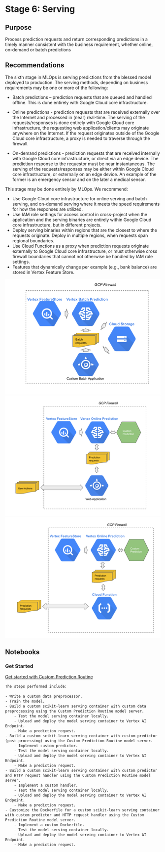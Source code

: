 # Stage 6: Serving

## Purpose

Process prediction requests and return corresponding predictions in a timely manner consistent with the business requirement, whether online, on-demand or batch predictions

## Recommendations  

The sixth stage in MLOps is serving predictions from the blessed model deployed to production. The serving methods, depending on business requirements may be one or more of the following:

- Batch predictions – prediction requests that are queued and handled offline. This is done entirely with Google Cloud core infrastructure.

- Online predictions - prediction requests that are received externally over the Internet and processed in (near) real-time. The serving of the requests/responses is done entirely with Google Cloud core infrastructure, the requesting web application/clients may originate anywhere on the Internet. If the request originates outside of the Google Cloud core infrastructure, a proxy is needed to traverse through the firewall.

- On-demand predictions - prediction requests that are received internally with Google Cloud core infrastructure, or direct via an edge device. The prediction response to the requestor must be near instantaneous. The serving of the requests/responses may be either within Google Cloud core infrastructure, or externally on an edge device. An example of the former is an emergency sensor and on the later a medical sensor.

This stage may be done entirely by MLOps. We recommend:

- Use Google Cloud core infrastructure for online serving and batch serving, and on-demand serving where it meets the speed requirements for how the responses are utilized.
- Use IAM role settings for access control in cross-project when the application and the serving binaries are entirely within Google Cloud core infrastructure, but in different projects.
- Deploy serving binaries within regions that are the closest to where the requests originate. Deploy in multiple regions, when requests span regional boundaries.
- Use Cloud Functions as a proxy when prediction requests originate externally to Google Cloud core infrastructure, or must otherwise cross firewall boundaries that cannot not otherwise be handled by IAM role settings.
- Features that dynamically change per example (e.g., bank balance) are stored in Vertex Feature Store.


<img src='stage6a.png'>
<img src='stage6b.png'>
<img src='stage6c.png'>

## Notebooks

### Get Started

[Get started with Custom Prediction Routine](get_started_with_cpr.ipynb)

```
The steps performed include:

- Write a custom data preprocessor.
- Train the model.
- Build a custom scikit-learn serving container with custom data preprocessing using the Custom Prediction Routine model server.
    - Test the model serving container locally.
    - Upload and deploy the model serving container to Vertex AI Endpoint.
    - Make a prediction request.
- Build a custom scikit-learn serving container with custom predictor (post-processing) using the Custom Prediction Routine model server.
    - Implement custom predictor.
    - Test the model serving container locally.
    - Upload and deploy the model serving container to Vertex AI Endpoint.
    - Make a prediction request.
- Build a custom scikit-learn serving container with custom predictor and HTTP request handler using the Custom Prediction Routine model server.
    - Implement a custom handler.
    - Test the model serving container locally.
    - Upload and deploy the model serving container to Vertex AI Endpoint.
    - Make a prediction request.
- Customize the Dockerfile for a custom scikit-learn serving container with custom predictor and HTTP request handler using the Custom Prediction Routine model server.
    - Implement a custom Dockerfile.
    - Test the model serving container locally.
    - Upload and deploy the model serving container to Vertex AI Endpoint.
    - Make a prediction request.
```
